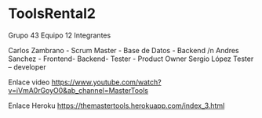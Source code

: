 # ToolsRental2

Grupo 43 Equipo 12
Integrantes

Carlos Zambrano - Scrum Master - Base de Datos - Backend /n
Andres  Sanchez - Frontend- Backend- Tester - Product Owner
Sergio López Tester – developer

Enlace video
https://www.youtube.com/watch?v=iVmA0rGoyO0&ab_channel=MasterTools

Enlace Heroku
https://themastertools.herokuapp.com/index_3.html

